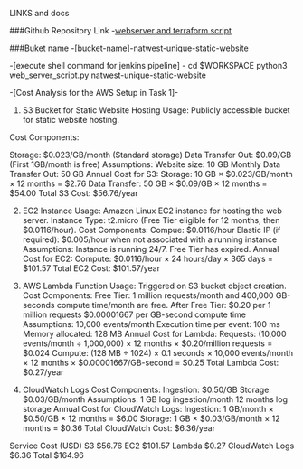 LINKS and docs

###Github Repository Link
-[webserver and terraform script](https://github.com/rajvardhanshinde/natwest-intern.git)

###Buket name
-[bucket-name]-natwest-unique-static-website

-[execute shell command for jenkins pipeline] - cd $WORKSPACE
python3 web_server_script.py natwest-unique-static-website


-[Cost Analysis for the AWS Setup in Task 1]-
1. S3 Bucket for Static Website Hosting
Usage: Publicly accessible bucket for static website hosting.

Cost Components:

Storage: $0.023/GB/month (Standard storage)
Data Transfer Out: $0.09/GB (First 1GB/month is free)
Assumptions:
Website size: 10 GB
Monthly Data Transfer Out: 50 GB
Annual Cost for S3:
Storage: 10 GB × $0.023/GB/month × 12 months = $2.76
Data Transfer: 50 GB × $0.09/GB × 12 months = $54.00
Total S3 Cost: $56.76/year

2. EC2 Instance
Usage: Amazon Linux EC2 instance for hosting the web server.
Instance Type: t2.micro (Free Tier eligible for 12 months, then $0.0116/hour).
Cost Components:
Compue: $0.0116/hour
Elastic IP (if required): $0.005/hour when not associated with a running instance
Assumptions:
Instance is running 24/7.
Free Tier has expired.
Annual Cost for EC2:
Compute: $0.0116/hour × 24 hours/day × 365 days = $101.57
Total EC2 Cost: $101.57/year

3. AWS Lambda Function
Usage: Triggered on S3 bucket object creation.
Cost Components:
Free Tier: 1 million requests/month and 400,000 GB-seconds compute time/month are free.
After Free Tier:
$0.20 per 1 million requests
$0.00001667 per GB-second compute time
Assumptions:
10,000 events/month
Execution time per event: 100 ms
Memory allocated: 128 MB
Annual Cost for Lambda:
Requests: (10,000 events/month ÷ 1,000,000) × 12 months × $0.20/million requests = $0.024
Compute: (128 MB ÷ 1024) × 0.1 seconds × 10,000 events/month × 12 months × $0.00001667/GB-second = $0.25
Total Lambda Cost: $0.27/year

4. CloudWatch Logs
Cost Components:
Ingestion: $0.50/GB
Storage: $0.03/GB/month
Assumptions:
1 GB log ingestion/month
12 months log storage
Annual Cost for CloudWatch Logs:
Ingestion: 1 GB/month × $0.50/GB × 12 months = $6.00
Storage: 1 GB × $0.03/GB/month × 12 months = $0.36
Total CloudWatch Cost: $6.36/year

Service	Cost (USD)
S3	$56.76
EC2	$101.57
Lambda	$0.27
CloudWatch Logs	$6.36
Total	$164.96
